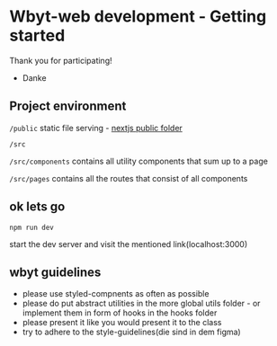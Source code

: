 # Wbyt-web development - Getting started

Thank you for participating!

- Danke

## Project environment

`/public`
static file serving - [nextjs public folder](https://nextjs.org/docs/basic-features/static-file-serving)

`/src`

`/src/components`
contains all utility components that sum up to a page

`/src/pages`
contains all the routes that consist of all components

## ok lets go

`npm run dev`

start the dev server and visit the mentioned link(localhost:3000)

## wbyt guidelines

- please use styled-compnents as often as possible
- please do put abstract utilities in the more global utils folder - or implement them in form of hooks in the hooks folder
- please present it like you would present it to the class
- try to adhere to the style-guidelines(die sind in dem figma)
